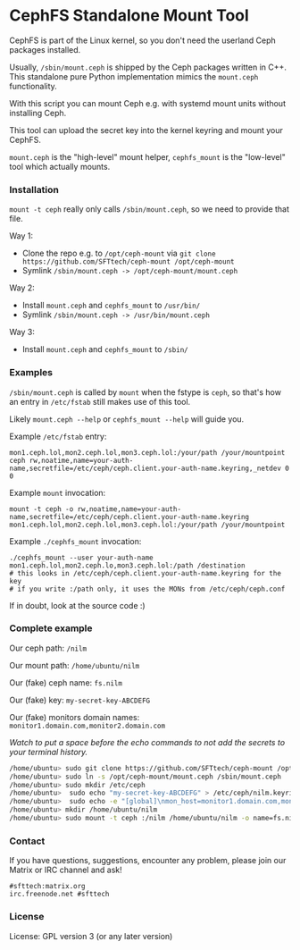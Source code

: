 CephFS Standalone Mount Tool
============================

CephFS is part of the Linux kernel, so you don't need the userland Ceph packages installed.

Usually, `/sbin/mount.ceph` is shipped by the Ceph packages written in C++.
This standalone pure Python implementation mimics the `mount.ceph` functionality.

With this script you can mount Ceph e.g. with systemd mount units without installing Ceph.

This tool can upload the secret key into the kernel keyring and mount your CephFS.

`mount.ceph` is the "high-level" mount helper,
`cephfs_mount` is the "low-level" tool which actually mounts.


### Installation

`mount -t ceph` really only calls `/sbin/mount.ceph`, so we need to provide that file.

Way 1:
* Clone the repo e.g. to `/opt/ceph-mount` via `git clone https://github.com/SFTtech/ceph-mount /opt/ceph-mount`
* Symlink `/sbin/mount.ceph -> /opt/ceph-mount/mount.ceph`

Way 2:
* Install `mount.ceph` and `cephfs_mount` to `/usr/bin/`
* Symlink `/sbin/mount.ceph -> /usr/bin/mount.ceph`

Way 3:
* Install `mount.ceph` and `cephfs_mount` to `/sbin/`


### Examples

`/sbin/mount.ceph` is called by `mount` when the fstype is `ceph`,
so that's how an entry in `/etc/fstab` still makes use of this tool.

Likely `mount.ceph --help` or `cephfs_mount --help` will guide you.

Example `/etc/fstab` entry:

```
mon1.ceph.lol,mon2.ceph.lol,mon3.ceph.lol:/your/path /your/mountpoint ceph rw,noatime,name=your-auth-name,secretfile=/etc/ceph/ceph.client.your-auth-name.keyring,_netdev 0 0
```

Example `mount` invocation:

```
mount -t ceph -o rw,noatime,name=your-auth-name,secretfile=/etc/ceph/ceph.client.your-auth-name.keyring mon1.ceph.lol,mon2.ceph.lol,mon3.ceph.lol:/your/path /your/mountpoint
```

Example `./cephfs_mount` invocation:

```
./cephfs_mount --user your-auth-name mon1.ceph.lol,mon2.ceph.lo,mon3.ceph.lol:/path /destination
# this looks in /etc/ceph/ceph.client.your-auth-name.keyring for the key
# if you write :/path only, it uses the MONs from /etc/ceph/ceph.conf
```

If in doubt, look at the source code :)


### Complete example

Our ceph path: `/nilm`

Our mount path: `/home/ubuntu/nilm`

Our (fake) ceph name: `fs.nilm`

Our (fake) key: `my-secret-key-ABCDEFG`

Our (fake) monitors domain names: `monitor1.domain.com,monitor2.domain.com`

*Watch to put a space before the echo commands to not add the secrets to your terminal history.*

```bash
/home/ubuntu> sudo git clone https://github.com/SFTtech/ceph-mount /opt/ceph-mount
/home/ubuntu> sudo ln -s /opt/ceph-mount/mount.ceph /sbin/mount.ceph
/home/ubuntu> sudo mkdir /etc/ceph
/home/ubuntu>  sudo echo "my-secret-key-ABCDEFG" > /etc/ceph/nilm.keyring
/home/ubuntu>  sudo echo -e "[global]\nmon_host=monitor1.domain.com,monitor2.domain.com" > /etc/ceph/ceph.conf
/home/ubuntu> mkdir /home/ubuntu/nilm
/home/ubuntu> sudo mount -t ceph :/nilm /home/ubuntu/nilm -o name=fs.nilm,secretfile=/etc/ceph/nilm.keyring
```

### Contact

If you have questions, suggestions, encounter any problem,
please join our Matrix or IRC channel and ask!

```
#sfttech:matrix.org
irc.freenode.net #sfttech
```


### License

License: GPL version 3 (or any later version)
